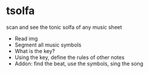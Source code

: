 # tsolfa
scan and see the tonic solfa of any music sheet

- Read img
- Segment all music symbols
- What is the key?
- Using the key, define the rules of other notes
- Addon: find the beat, use the symbols, sing the song
